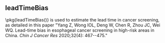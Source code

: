 ## leadTimeBias

\pkg{leadTimeBias()} is used to estimate the lead time in cancer screening, as detailed in this paper "Yang Z, Wong IOL, Deng W, Chen R, Zhou JC, Wei WQ. Lead-time bias in esophageal cancer screening in high-risk areas in China. *Chin J Cancer Res* 2020;32(4): 467--475."
